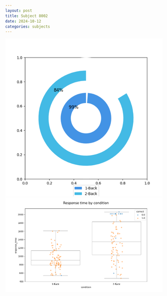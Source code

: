 ```yaml
---
layout: post
title: Subject 8002
date: 2024-10-12
categories: subjects
---
```


![](data/8002/run-11/8002_accuracy_by_condition.png)
![](data/8002/run-11/8002_response_time_by_condition.png)
